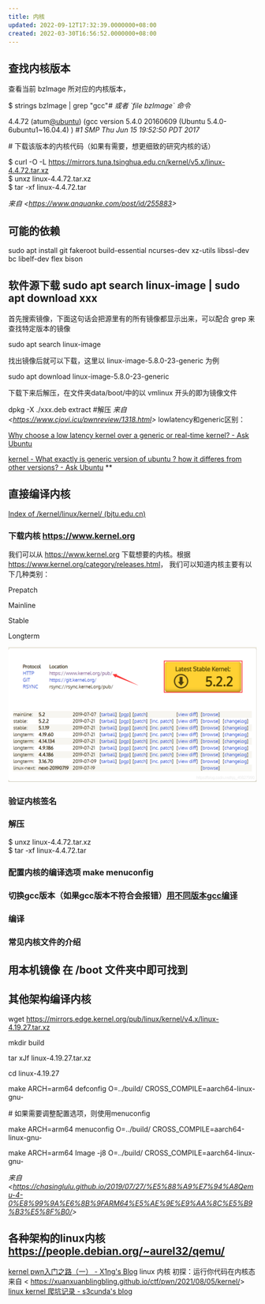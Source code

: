 ```yaml
---
title: 内核
updated: 2022-09-12T17:32:39.0000000+08:00
created: 2022-03-30T16:56:52.0000000+08:00
---
```


## 查找内核版本
查看当前 bzImage 所对应的内核版本，

\$ strings bzImage \| grep "gcc"*\# 或者 \`file bzImage\` 命令*

4.4.72 (atum[@ubuntu](https://github.com/ubuntu)) (gcc version 5.4.0 20160609 (Ubuntu 5.4.0-6ubuntu1\~16.04.4) ) *\#1 SMP Thu Jun 15 19:52:50 PDT 2017*

\# 下载该版本的内核代码（如果有需要，想更细致的研究内核的话）

\$ curl -O -L <https://mirrors.tuna.tsinghua.edu.cn/kernel/v5.x/linux-4.4.72.tar.xz>  
\$ unxz linux-4.4.72.tar.xz  
\$ tar -xf linux-4.4.72.tar

*来自 \<<https://www.anquanke.com/post/id/255883>\>*

## 可能的依赖
sudo apt install git fakeroot build-essential ncurses-dev xz-utils libssl-dev bc libelf-dev flex bison
## 软件源下载 sudo apt search linux-image \| sudo apt download xxx
首先搜索镜像，下面这句话会把源里有的所有镜像都显示出来，可以配合 grep 来查找特定版本的镜像

sudo apt search linux-image

找出镜像后就可以下载，这里以 linux-image-5.8.0-23-generic 为例

sudo apt download linux-image-5.8.0-23-generic

下载下来后解压，在文件夹data/boot/中的以 vmlinux 开头的即为镜像文件

dpkg -X ./xxx.deb extract \#解压
*来自 \<<https://www.cjovi.icu/pwnreview/1318.html>\>*
lowlatency和generic区别：

[Why choose a low latency kernel over a generic or real-time kernel? - Ask Ubuntu](https://askubuntu.com/questions/126664/why-choose-a-low-latency-kernel-over-a-generic-or-real-time-kernel)

[kernel - What exactly is generic version of ubuntu ? how it differes from other versions? - Ask Ubuntu](https://askubuntu.com/questions/401410/what-exactly-is-generic-version-of-ubuntu-how-it-differes-from-other-versions)
**
## 直接编译内核
[Index of /kernel/linux/kernel/ (bjtu.edu.cn)](https://mirror.bjtu.edu.cn/kernel/linux/kernel/)
### 下载内核 <https://www.kernel.org> 
我们可以从 <https://www.kernel.org> 下载想要的内核。根据 <https://www.kernel.org/category/releases.html>， 我们可以知道内核主要有以下几种类别：

Prepatch

Mainline

Stable

Longterm

![image1](../../resources/image1-35.png)

### 验证内核签名
### 解压
\$ unxz linux-4.4.72.tar.xz  
\$ tar -xf linux-4.4.72.tar
### 配置内核的编译选项 make menuconfig
### 切换gcc版本（如果gcc版本不符合会报错）[用不同版本gcc编译](onenote:知识.one#用不同版本gcc编译&section-id={D3F076F7-022D-4217-B6C5-C4C1FF682253}&page-id={BBF62043-899E-4DA2-985F-E31B6C567506}&end&base-path=https://d.docs.live.net/8d1582069e7b0b95/文档/pwn)
### 编译
### 常见内核文件的介绍
## 用本机镜像 在 /boot 文件夹中即可找到
## 其他架构编译内核
wget <https://mirrors.edge.kernel.org/pub/linux/kernel/v4.x/linux-4.19.27.tar.xz>

mkdir build

tar xJf linux-4.19.27.tar.xz

cd linux-4.19.27

make ARCH=arm64 defconfig O=../build/ CROSS_COMPILE=aarch64-linux-gnu-

\# 如果需要调整配置选项，则使用menuconfig

make ARCH=arm64 menuconfig O=../build/ CROSS_COMPILE=aarch64-linux-gnu-

make ARCH=arm64 Image -j8 O=../build/ CROSS_COMPILE=aarch64-linux-gnu-

*来自 \<<https://chasinglulu.github.io/2019/07/27/%E5%88%A9%E7%94%A8Qemu-4-0%E8%99%9A%E6%8B%9FARM64%E5%AE%9E%E9%AA%8C%E5%B9%B3%E5%8F%B0/>\>*
## 各种架构的linux内核 <https://people.debian.org/~aurel32/qemu/>

[kernel pwn入门之路（一） - X1ng's Blog](https://x1ng.top/2020/12/22/kernel-pwn%E5%85%A5%E9%97%A8%E4%B9%8B%E8%B7%AF-%E4%B8%80/)
linux 内核 初探：运行你代码在内核态
来自 \< <https://xuanxuanblingbling.github.io/ctf/pwn/2021/08/05/kernel/>\>
[linux kernel 爬坑记录 - s3cunda's blog](https://s3cunda.github.io/%E5%AD%A6%E4%B9%A0%E8%AE%B0%E5%BD%95/2018/09/21/linux-kernel-%E7%88%AC%E5%9D%91%E8%AE%B0%E5%BD%95.html)
